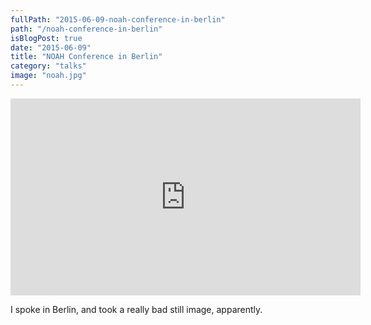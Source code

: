 ```yaml
---
fullPath: "2015-06-09-noah-conference-in-berlin"
path: "/noah-conference-in-berlin"
isBlogPost: true
date: "2015-06-09"
title: "NOAH Conference in Berlin"
category: "talks"
image: "noah.jpg"
---
```


<iframe width="560" height="315" src="https://www.youtube.com/embed/SNRU3EV6NrI?rel=0" frameborder="0" allowfullscreen></iframe>

I spoke in Berlin, and took a really bad still image, apparently.